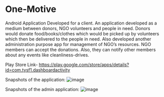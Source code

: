 # One-Motive
Android Application Developed for a client.
An application developed as a medium between donors, NGO volunteers and people in need.
Donors would donate food/books/clothes which would be picked up by volunteers which then be delivered to the people in need.
Also developed another administration purpose app for management of NGO’s resources. NGO members can accept the donations. Also, they can notify other members about any events like cleanliness-drives.

Play Store Link- https://play.google.com/store/apps/details?id=com.tysf1.dashboardactivity

Snapshots of the application: 
![image](https://user-images.githubusercontent.com/31197666/148023029-6234987f-326a-41ad-9ab6-a01fa7d93133.png)

Snapshots of the admin application: 
![image](https://user-images.githubusercontent.com/31197666/148023106-2ea81066-25ad-4436-acab-eda49ac9c0ab.png)
